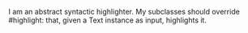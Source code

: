I am an abstract syntactic highlighter. My subclasses should override #highlight: that, given a Text instance as input, highlights it.